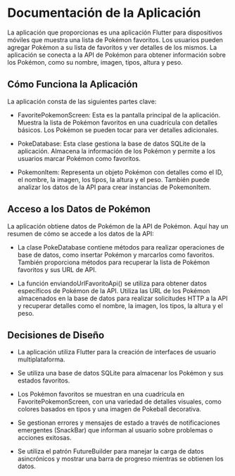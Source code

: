 # Documentación de la Aplicación
La aplicación que proporcionas es una aplicación Flutter para dispositivos móviles que muestra una lista de Pokémon favoritos. Los usuarios pueden agregar Pokémon a su lista de favoritos y ver detalles de los mismos. La aplicación se conecta a la API de Pokémon para obtener información sobre los Pokémon, como su nombre, imagen, tipos, altura y peso.

## Cómo Funciona la Aplicación
La aplicación consta de las siguientes partes clave:

- FavoritePokemonScreen: Esta es la pantalla principal de la aplicación. Muestra la lista de Pokémon favoritos en una cuadrícula con detalles básicos. Los Pokémon se pueden tocar para ver detalles adicionales.

- PokeDatabase: Esta clase gestiona la base de datos SQLite de la aplicación. Almacena la información de los Pokémon y permite a los usuarios marcar Pokémon como favoritos.

- PokemonItem: Representa un objeto Pokémon con detalles como el ID, el nombre, la imagen, los tipos, la altura y el peso. También puede analizar los datos de la API para crear instancias de PokemonItem.

## Acceso a los Datos de Pokémon
La aplicación obtiene datos de Pokémon de la API de Pokémon. Aquí hay un resumen de cómo se accede a los datos de la API:

- La clase PokeDatabase contiene métodos para realizar operaciones de base de datos, como insertar Pokémon y marcarlos como favoritos. También proporciona métodos para recuperar la lista de Pokémon favoritos y sus URL de API.

- La función enviandoUrlFavoritoApi() se utiliza para obtener datos específicos de Pokémon de la API. Utiliza las URL de los Pokémon almacenados en la base de datos para realizar solicitudes HTTP a la API y recuperar detalles como el nombre, la imagen, los tipos, la altura y el peso.

## Decisiones de Diseño
- La aplicación utiliza Flutter para la creación de interfaces de usuario multiplataforma.

- Se utiliza una base de datos SQLite para almacenar los Pokémon y sus estados favoritos.

- Los Pokémon favoritos se muestran en una cuadrícula en FavoritePokemonScreen, con una variedad de detalles visuales, como colores basados en tipos y una imagen de Pokeball decorativa.

- Se gestionan errores y mensajes de estado a través de notificaciones emergentes (SnackBar) que informan al usuario sobre problemas o acciones exitosas.

- Se utiliza el patrón FutureBuilder para manejar la carga de datos asincrónicos y mostrar una barra de progreso mientras se obtienen los datos.


